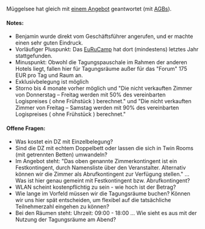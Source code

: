 Müggelsee hat gleich mit [einem Angebot](https://www.dropbox.com/s/iar3x5e9vgn0f1i/Angebot%20am%20besten%20gestern.pdf) geantwortet (mit [AGBs](https://www.dropbox.com/s/08ur8rubk0bqm9b/AGB%27s_Veranstaltungen_dt_oktober2009.pdf)).

#### Notes:

* Benjamin wurde direkt vom Geschäftsführer angerufen, und er machte einen sehr guten Eindruck.
* Vorläufiger Pluspunkt: Das [EuRuCamp](http://2013.eurucamp.org/concept) hat dort (mindestens) letztes Jahr stattgefunden.
* Minuspunkt: Obwohl die Tagungspauschale im Rahmen der anderen Hotels liegt, fallen hier für Tagungsräume außer für das "Forum" 175 EUR pro Tag und Raum an.
* Exklusivbelegung ist möglich
* Storno bis 4 monate vorher möglich und "Die nicht verkauften Zimmer von Donnerstag – Freitag werden mit 50% des vereinbarten Logispreises ( ohne Frühstück ) berechnet." und "Die nicht verkauften Zimmer von Freitag – Samstag werden mit 90% des vereinbarten Logispreises ( ohne Frühstück ) berechnet."

#### Offene Fragen:

- Was kostet ein DZ mit Einzelbelegung?                        
- Sind die DZ mit echtem Doppelbett oder lassen die sich in Twin Rooms (mit getrennten Betten) umwandeln?                        
- Im Angebot steht: "Das  oben  genannte  Zimmerkontingent  ist  ein  Festkontingent,  durch  Namensliste  über  den Veranstalter. Alternativ können wir die Zimmer als Abrufkontingent zur Verfügung stellen." ... Was ist hier genau gemeint mit Festkontingent bzw. Abrufkontingent?                                                                                            
- WLAN scheint kostenpflichtig zu sein - wie hoch ist der Betrag?
- Wie lange im Vorfeld müssen wir die Tagungsräume buchen? Können wir uns hier spät entscheiden, um flexibel auf die tatsächliche Teilnehmerzahl eingehen zu können?                                                   
- Bei den Räumen steht: Uhrzeit: 09:00 - 18:00 ... Wie sieht es aus mit der Nutzung der Tagungsräume am Abend?    
                                                                                                                                 
          

